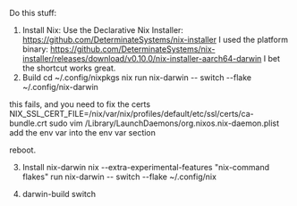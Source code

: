  
Do this stuff: 
1. Install Nix: 
Use the Declarative Nix Installer: https://github.com/DeterminateSystems/nix-installer
I used the platform binary: https://github.com/DeterminateSystems/nix-installer/releases/download/v0.10.0/nix-installer-aarch64-darwin
I bet the shortcut works great.
2. Build
cd ~/.config/nixpkgs
nix run nix-darwin -- switch --flake ~/.config/nix-darwin

this fails, and you need to fix the certs
NIX_SSL_CERT_FILE=/nix/var/nix/profiles/default/etc/ssl/certs/ca-bundle.crt
sudo vim /Library/LaunchDaemons/org.nixos.nix-daemon.plist
add the env var into the env var section

reboot.


3. Install nix-darwin
 nix --extra-experimental-features "nix-command flakes"  run nix-darwin -- switch --flake ~/.config/nix

4. darwin-build switch

